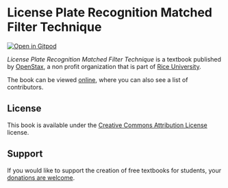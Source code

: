 # License Plate Recognition Matched Filter Technique

[![Open in Gitpod](https://gitpod.io/button/open-in-gitpod.svg)](https://gitpod.io/from-referrer/)

_License Plate Recognition Matched Filter Technique_ is a textbook published by [OpenStax](https://openstax.org/), a non profit organization that is part of [Rice University](https://www.rice.edu/).

The book can be viewed [online](https://github.com/cnx-user-books/cnxbook-license-plate-recognition-matched-filter-technique/releases/latest), where you can also see a list of contributors.

## License
This book is available under the [Creative Commons Attribution License](./LICENSE) license.

## Support
If you would like to support the creation of free textbooks for students, your [donations are welcome](https://riceconnect.rice.edu/donation/support-openstax-banner).
